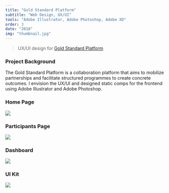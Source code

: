 ```yaml
---
title: "Gold Standard Platform"
subtitle: "Web Design, UX/UI"
tools: "Adobe Illustrator, Adobe Photoshop, Adobe XD"
order: 3
date: "2018"
img: "thumbnail.jpg"
---
```


> UX/UI design for [Gold Standard Platform](https://platform.goldstandard.org/home)

### Project Background 

The Gold Standard Platform is a collaboration platform that aims to mobilize partnerships and facilitate structured programmes to create concrete outcomes. I envision the UX/UI and designed static comps for the frontend using Adobe Illustrator and Adobe Photoshop.

### Home Page

<img src="home.jpg">

### Participants Page

<img src="participants.jpg">

### Dashboard

<img src="dashboard.jpg">

### UI Kit

<img src="uxui.jpg">
